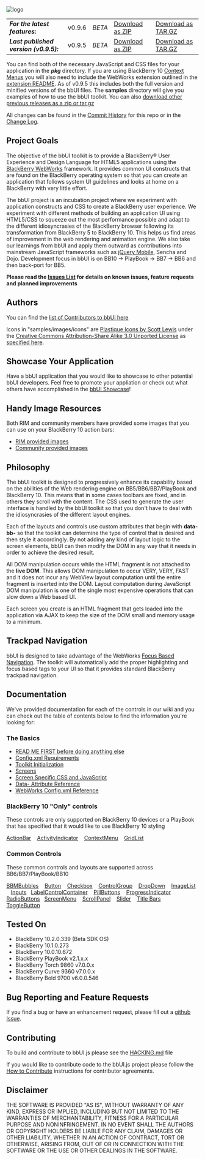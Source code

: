 ![logo](https://raw.github.com/wiki/blackberry/bbUI.js/images/bbUI_100x403.png)

<table>
<tr>
<td><i><b>For the latest features:</b></i></td>
<td>v0.9.6</td>
<td><i>BETA</i></td>
<td><a href="https://github.com/blackberry/bbUI.js/archive/master.zip">Download as ZIP</a></td>
<td><a href="https://github.com/blackberry/bbUI.js/archive/master.tar.gz">Download as TAR.GZ</a></td>
</tr>
<tr>
<td><i><b>Last published version (v0.9.5):</b></i></td>
<td>v0.9.5</td>
<td><i>BETA</i></td>
<td><a href="https://github.com/blackberry/bbUI.js/archive/v0.9.5.zip">Download as ZIP</a></td>
<td><a href="https://github.com/blackberry/bbUI.js/archive/v0.9.5.tar.gz">Download as TAR.GZ</a></td>
</tr>
</table> 

You can find both of the necessary JavaScript and CSS files for your application in the _**pkg**_ directory. If you are using BlackBerry 10 [Context Menus](https://github.com/blackberry/bbUI.js/wiki/Context-Menus) you
will also need to include the WebWorks extension outlined in the [extension README](pkg/bb10/). As of v0.9.5 this includes both the full version and minified versions of the bbUI files.  The **samples** directory will 
give you examples of how to use the bbUI toolkit. You can also [download other previous releases as a zip or tar.gz](https://github.com/blackberry/bbUI.js/tags)

All changes can be found in the [Commit History](https://github.com/blackberry/bbUI.js/commits/master) for this repo or in the [Change Log](CHANGELOG.md).

## Project Goals

The objective of the bbUI toolkit is to provide a BlackBerry&reg; User Experience and Design Language for HTML5 applications using the 
[BlackBerry WebWorks](http://developer.blackberry.com/html5) framework.  It provides common UI constructs that
are found on the BlackBerry operating system so that you can create an application that follows system UI guidelines
and looks at home on a BlackBerry with very little effort.

The bbUI project is an incubation project where we experiment with application constructs and CSS to create a BlackBerry user experience.  We experiment with different methods
of building an application UI using HTML5/CSS to squeeze out the most performance possible and adapt to the different idiosyncrasies of the BlackBerry browser following its transformation from BlackBerry 5 to 
BlackBerry 10.  This helps us find areas of improvement in the web rendering and animation engine. We also take our learnings from bbUI and apply them outward as contributions into mainstream 
JavaScript frameworks such as [jQuery Mobile](https://github.com/blackberry/jQueryMobile-BB10-Theme), Sencha and Dojo. Development focus in bbUI is on BB10 -> PlayBook -> BB7 -> BB6 and then back-port for BB5.  

**Please read the [Issues List](https://github.com/blackberry/bbUI.js/issues) for details on known issues, feature requests and planned improvements**

## Authors

You can find the [list of Contributors to bbUI here](https://github.com/blackberry/bbUI.js/graphs/contributors) 

Icons in "samples/images/icons" are [Plastique Icons by Scott Lewis](http://iconify.it/) under the [Creative Commons Attribution-Share Alike 3.0 Unported License](http://creativecommons.org/licenses/by-sa/3.0/legalcode) as 
[specified here](http://www.iconfinder.com/browse/iconset/plastique-icons/#readme).


## Showcase Your Application

Have a bbUI application that you would like to showcase to other potential bbUI developers. Feel free to promote your appliation or check out what others
have accomplished in the [bbUI Showcase](https://github.com/blackberry/bbUI.js/issues/442)!

## Handy Image Resources

Both RIM and community members have provided some images that you can use on your BlackBerry 10 action bars:
* [RIM provided images](https://developer.blackberry.com/design/bb10/)
* [Community provided images](http://devblog.blackberry.com/2012/12/blackberry-10-icon-sets/)

## Philosophy

The bbUI toolkit is designed to progressively enhance its capability based on the abilities of the Web rendering engine 
on BB5/BB6/BB7/PlayBook and BlackBerry 10.  This means that in some cases toolbars are fixed, and in others they scroll with the content.  The 
CSS used to generate the user interface is handled by the bbUI toolkit so that you don't have to deal with the idiosyncrasies
of the different layout engines.

Each of the layouts and controls use custom attributes that begin with **data-bb-** so that the toolkit can determine the type of
control that is desired and then style it accordingly.  By not adding any kind of layout logic to the screen elements, bbUI can 
then modify the DOM in any way that it needs in order to achieve the desired result.

All DOM manipulation occurs while the HTML fragment is not attached to the **live DOM**.  This allows DOM manipulation to occur
VERY, VERY, FAST and it does not incur any WebView layout computation until the entire fragment is inserted into the DOM.  Layout 
computation during JavaScript DOM manipulation is one of the single most expensive operations that can slow down a Web based UI.

Each screen you create is an HTML fragment that gets loaded into the application via AJAX to keep the size of the DOM small and memory
usage to a minimum.

## Trackpad Navigation

bbUI is designed to take advantage of the WebWorks [Focus Based Navigation](http://developer.blackberry.com/html5/apis/blackberry.focus.html). 
The toolkit will automatically add the proper highlighting and focus based tags to your UI so that it provides standard BlackBerry trackpad navigation.

## Documentation

We've provided documentation for each of the controls in our wiki and you can check out the table of contents below to find the information you're looking for:

### The Basics

* [READ ME FIRST before doing anything else](https://github.com/blackberry/bbUI.js/wiki/Application-Structure)
* [Config.xml Requirements](https://github.com/blackberry/bbUI.js/wiki/Config.xml-Requirements)
* [Toolkit Initialization](https://github.com/blackberry/bbUI.js/wiki/Toolkit-Initialization)
* [Screens](https://github.com/blackberry/bbUI.js/wiki/Screens)
* [Screen Specific CSS and JavaScript](https://github.com/blackberry/bbUI.js/wiki/Screen-Specific-CSS-and-JavaScript)
* [Data- Attribute Reference](https://github.com/blackberry/bbUI.js/wiki/Data-Attribute-Reference)
* [WebWorks Config.xml Reference](http://developer.blackberry.com/html5/documentation/ww_developing/Working_with_Config_XML_file_1866970_11.html)

### BlackBerry 10 "Only" controls

These controls are only supported on BlackBerry 10 devices or a PlayBook that has specified that it would like to use BlackBerry 10 styling

[ActionBar](https://github.com/blackberry/bbUI.js/wiki/Action-Bar) &nbsp;&nbsp; [ActivityIndicator](https://github.com/blackberry/bbUI.js/wiki/Activity-Indicator) &nbsp;&nbsp; [ContextMenu](https://github.com/blackberry/bbUI.js/wiki/Context-Menus)  &nbsp;&nbsp; [GridList](https://github.com/blackberry/bbUI.js/wiki/Grid-List)


### Common Controls

These common controls and layouts are supported across BB6/BB7/PlayBook/BB10

[BBMBubbles](https://github.com/blackberry/bbUI.js/wiki/BBM-Bubbles) &nbsp;&nbsp; [Button](https://github.com/blackberry/bbUI.js/wiki/Buttons)
 &nbsp;&nbsp; [Checkbox](https://github.com/blackberry/bbUI.js/wiki/Checkboxes) &nbsp;&nbsp; [ControlGroup](https://github.com/blackberry/bbUI.js/wiki/Control-Groups) &nbsp;&nbsp; [DropDown](https://github.com/blackberry/bbUI.js/wiki/DropDowns) &nbsp;&nbsp; [ImageList](https://github.com/blackberry/bbUI.js/wiki/Image-List)
 &nbsp;&nbsp; [Inputs](https://github.com/blackberry/bbUI.js/wiki/Inputs) &nbsp;&nbsp;[LabelControlContainer](https://github.com/blackberry/bbUI.js/wiki/Label-Control-Container) &nbsp;&nbsp; [PillButtons](https://github.com/blackberry/bbUI.js/wiki/Pill-Buttons)
 &nbsp;&nbsp; [ProgressIndicator](https://github.com/blackberry/bbUI.js/wiki/Progress-Indicator) &nbsp;&nbsp; [RadioButtons](https://github.com/blackberry/bbUI.js/wiki/Radio-Buttons) &nbsp;&nbsp;[ScreenMenu](https://github.com/blackberry/bbUI.js/wiki/Screen-Menus) 
 &nbsp;&nbsp; [ScrollPanel](https://github.com/blackberry/bbUI.js/wiki/Scroll-Panel) &nbsp;&nbsp; [Slider](https://github.com/blackberry/bbUI.js/wiki/Sliders) &nbsp;&nbsp; [Title Bars](https://github.com/blackberry/bbUI.js/wiki/Title-Bars) &nbsp;&nbsp; [ToggleButton](https://github.com/blackberry/bbUI.js/wiki/Toggle-Buttons)


## Tested On

* BlackBerry 10.2.0.339 (Beta SDK OS)
* BlackBerry 10.1.0.273
* BlackBerry 10.0.10.672
* BlackBerry PlayBook v2.1.x.x
* BlackBerry Torch 9860 v7.0.0.x
* BlackBerry Curve 9360 v7.0.0.x
* BlackBerry Bold 9700 v6.0.0.546

## Bug Reporting and Feature Requests
If you find a bug or have an enhancement request, please fill out a [github Issue](https://github.com/blackberry/bbUI.js/issues).


## Contributing

To build and contribute to bbUI.js please see the [HACKING.md](HACKING.md) file

If you would like to contribute code to the bbUI.js project please follow the [How to Contribute](http://blackberry.github.com/howToContribute.html) instructions for contributor agreements.

## Disclaimer
THE SOFTWARE IS PROVIDED "AS IS", WITHOUT WARRANTY OF ANY KIND, EXPRESS OR IMPLIED, INCLUDING BUT NOT LIMITED TO THE WARRANTIES OF MERCHANTABILITY, FITNESS FOR A PARTICULAR PURPOSE AND NONINFRINGEMENT. IN NO EVENT SHALL THE AUTHORS OR COPYRIGHT HOLDERS BE LIABLE FOR ANY CLAIM, DAMAGES OR OTHER LIABILITY, WHETHER IN AN ACTION OF CONTRACT, TORT OR OTHERWISE, ARISING FROM, OUT OF OR IN CONNECTION WITH THE SOFTWARE OR THE USE OR OTHER DEALINGS IN THE SOFTWARE.
